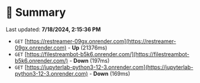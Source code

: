 # 📖 Summary
Last updated: **7/18/2024, 2:15:36 PM**

- `GET` [https://restreamer-09gx.onrender.com](https://restreamer-09gx.onrender.com) - **Up** (21376ms)
- `GET` [https://filestreambot-b5k6.onrender.com/](https://filestreambot-b5k6.onrender.com/) - **Down** (197ms)
- `GET` [https://jupyterlab-python3-12-3.onrender.com](https://jupyterlab-python3-12-3.onrender.com) - **Down** (169ms)
